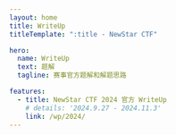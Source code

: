 ```yaml
---
layout: home
title: WriteUp
titleTemplate: ":title - NewStar CTF"

hero:
  name: WriteUp
  text: 题解
  tagline: 赛事官方题解和解题思路

features:
  - title: NewStar CTF 2024 官方 WriteUp
    # details: '2024.9.27 - 2024.11.3'
    link: /wp/2024/
---
```

